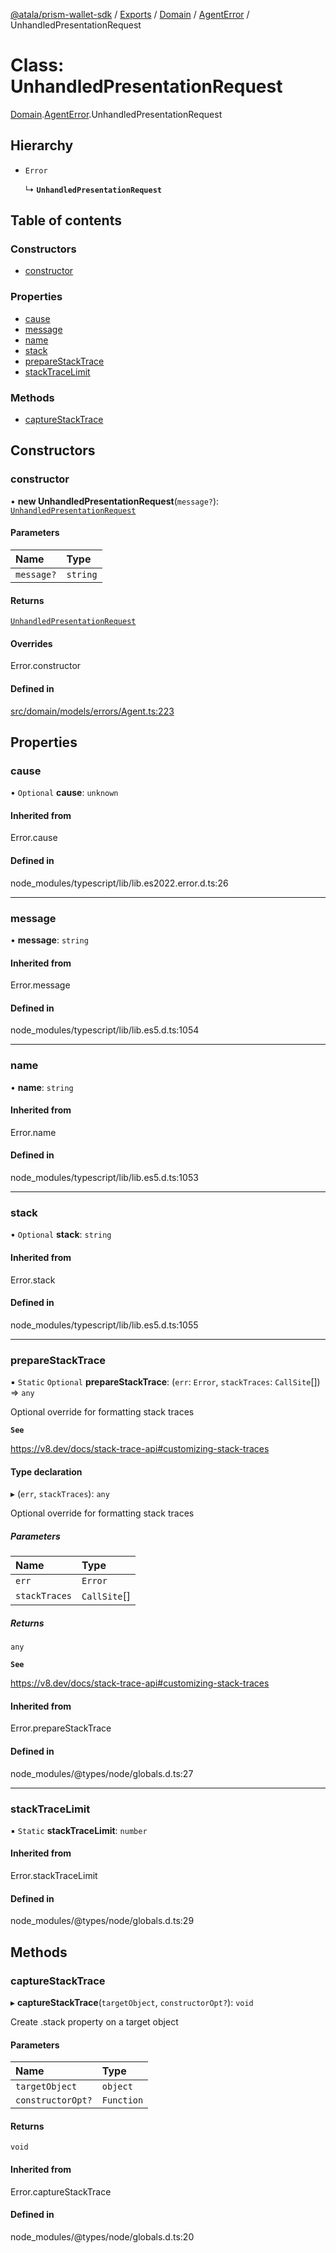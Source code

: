 [@atala/prism-wallet-sdk](../README.md) / [Exports](../modules.md) / [Domain](../modules/Domain.md) / [AgentError](../modules/Domain.AgentError.md) / UnhandledPresentationRequest

# Class: UnhandledPresentationRequest

[Domain](../modules/Domain.md).[AgentError](../modules/Domain.AgentError.md).UnhandledPresentationRequest

## Hierarchy

- `Error`

  ↳ **`UnhandledPresentationRequest`**

## Table of contents

### Constructors

- [constructor](Domain.AgentError.UnhandledPresentationRequest.md#constructor)

### Properties

- [cause](Domain.AgentError.UnhandledPresentationRequest.md#cause)
- [message](Domain.AgentError.UnhandledPresentationRequest.md#message)
- [name](Domain.AgentError.UnhandledPresentationRequest.md#name)
- [stack](Domain.AgentError.UnhandledPresentationRequest.md#stack)
- [prepareStackTrace](Domain.AgentError.UnhandledPresentationRequest.md#preparestacktrace)
- [stackTraceLimit](Domain.AgentError.UnhandledPresentationRequest.md#stacktracelimit)

### Methods

- [captureStackTrace](Domain.AgentError.UnhandledPresentationRequest.md#capturestacktrace)

## Constructors

### constructor

• **new UnhandledPresentationRequest**(`message?`): [`UnhandledPresentationRequest`](Domain.AgentError.UnhandledPresentationRequest.md)

#### Parameters

| Name | Type |
| :------ | :------ |
| `message?` | `string` |

#### Returns

[`UnhandledPresentationRequest`](Domain.AgentError.UnhandledPresentationRequest.md)

#### Overrides

Error.constructor

#### Defined in

[src/domain/models/errors/Agent.ts:223](https://github.com/input-output-hk/atala-prism-wallet-sdk-ts/blob/a3fc2aa/src/domain/models/errors/Agent.ts#L223)

## Properties

### cause

• `Optional` **cause**: `unknown`

#### Inherited from

Error.cause

#### Defined in

node_modules/typescript/lib/lib.es2022.error.d.ts:26

___

### message

• **message**: `string`

#### Inherited from

Error.message

#### Defined in

node_modules/typescript/lib/lib.es5.d.ts:1054

___

### name

• **name**: `string`

#### Inherited from

Error.name

#### Defined in

node_modules/typescript/lib/lib.es5.d.ts:1053

___

### stack

• `Optional` **stack**: `string`

#### Inherited from

Error.stack

#### Defined in

node_modules/typescript/lib/lib.es5.d.ts:1055

___

### prepareStackTrace

▪ `Static` `Optional` **prepareStackTrace**: (`err`: `Error`, `stackTraces`: `CallSite`[]) => `any`

Optional override for formatting stack traces

**`See`**

https://v8.dev/docs/stack-trace-api#customizing-stack-traces

#### Type declaration

▸ (`err`, `stackTraces`): `any`

Optional override for formatting stack traces

##### Parameters

| Name | Type |
| :------ | :------ |
| `err` | `Error` |
| `stackTraces` | `CallSite`[] |

##### Returns

`any`

**`See`**

https://v8.dev/docs/stack-trace-api#customizing-stack-traces

#### Inherited from

Error.prepareStackTrace

#### Defined in

node_modules/@types/node/globals.d.ts:27

___

### stackTraceLimit

▪ `Static` **stackTraceLimit**: `number`

#### Inherited from

Error.stackTraceLimit

#### Defined in

node_modules/@types/node/globals.d.ts:29

## Methods

### captureStackTrace

▸ **captureStackTrace**(`targetObject`, `constructorOpt?`): `void`

Create .stack property on a target object

#### Parameters

| Name | Type |
| :------ | :------ |
| `targetObject` | `object` |
| `constructorOpt?` | `Function` |

#### Returns

`void`

#### Inherited from

Error.captureStackTrace

#### Defined in

node_modules/@types/node/globals.d.ts:20
